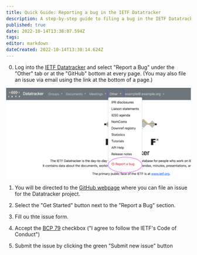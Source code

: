 ```yaml
---
title: Quick Guide: Reporting a bug in the IETF Datatracker
description: A step-by-step guide to filing a bug in the IETF Datatracker.
published: true
date: 2022-10-14T13:38:07.594Z
tags: 
editor: markdown
dateCreated: 2022-10-14T13:30:14.624Z
---
```


0. Log into the [IETF Datatracker](https://datatracker.ietf.org) and select "Report a Bug" under the "Other" tab or at the "GitHub" bottom at every page. (You may also file an issue via email using the link at the bottom of a page.)

![screen_shot_2022-10-14_at_09.31.37.png](/screen_shot_2022-10-14_at_09.31.37.png)

1. You will be directed to the [GitHub webpage](https://github.com/ietf-tools/datatracker/issues/new/choose) where you can file an issue for the Datatracker project.

2. Select the "Get Started" button next to the "Report a Bug" section.

3. Fill ou thte issue form.

4. Accept the [BCP 79](https://www.rfc-editor.org/rfc/rfc8179.html) checkbox ("I agree to follow the IETF's Code of Conduct")

5. Submit the issue by clicking the green "Submit new issue" button

